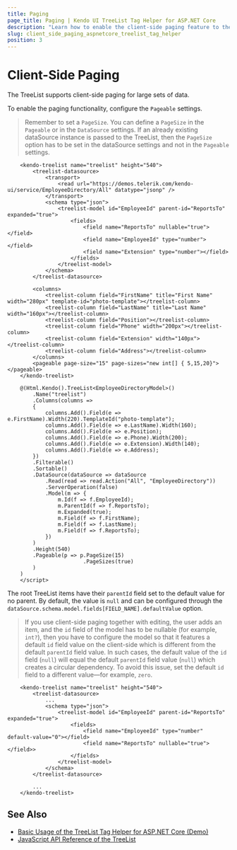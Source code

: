 ```yaml
---
title: Paging
page_title: Paging | Kendo UI TreeList Tag Helper for ASP.NET Core
description: "Learn how to enable the client-side paging feature to the Kendo UI TreeList Tag Helper for ASP.NET Core."
slug: client_side_paging_aspnetcore_treelist_tag_helper
position: 3
---
```


# Client-Side Paging

The TreeList supports client-side paging for large sets of data.

To enable the paging functionality, configure the `Pageable` settings.

> Remember to set a `PageSize`. You can define a `PageSize` in the `Pageable` or in the `DataSource` settings. If an already existing dataSource instance is passed to the TreeList, then the `PageSize` option has to be set in the dataSource settings and not in the `Pageable` settings.

```tagHelper
    <kendo-treelist name="treelist" height="540">
        <treelist-datasource>
            <transport>
                <read url="https://demos.telerik.com/kendo-ui/service/EmployeeDirectory/All" datatype="jsonp" />
            </transport>
            <schema type="json">
                <treelist-model id="EmployeeId" parent-id="ReportsTo" expanded="true">
                    <fields>
                        <field name="ReportsTo" nullable="true"></field>
                        <field name="EmployeeId" type="number"></field>
                        <field name="Extension" type="number"></field>
                    </fields>
                </treelist-model>
            </schema>
        </treelist-datasource>

        <columns>
            <treelist-column field="FirstName" title="First Name" width="280px" template-id="photo-template"></treelist-column>
            <treelist-column field="LastName" title="Last Name" width="160px"></treelist-column>
            <treelist-column field="Position"></treelist-column>
            <treelist-column field="Phone" width="200px"></treelist-column>
            <treelist-column field="Extension" width="140px"></treelist-column>
            <treelist-column field="Address"></treelist-column>
        </columns>
        <pageable page-size="15" page-sizes="new int[] { 5,15,20}"></pageable>
    </kendo-treelist>

```
```cshtml
    @(Html.Kendo().TreeList<EmployeeDirectoryModel>()
        .Name("treelist")
        .Columns(columns =>
        {
            columns.Add().Field(e => e.FirstName).Width(220).TemplateId("photo-template");
            columns.Add().Field(e => e.LastName).Width(160);
            columns.Add().Field(e => e.Position);
            columns.Add().Field(e => e.Phone).Width(200);
            columns.Add().Field(e => e.Extension).Width(140);
            columns.Add().Field(e => e.Address);
        })
        .Filterable()
        .Sortable()
        .DataSource(dataSource => dataSource
            .Read(read => read.Action("All", "EmployeeDirectory"))
            .ServerOperation(false)
            .Model(m => {
                m.Id(f => f.EmployeeId);
                m.ParentId(f => f.ReportsTo);
                m.Expanded(true);
                m.Field(f => f.FirstName);
                m.Field(f => f.LastName);
                m.Field(f => f.ReportsTo);
            })
        )
        .Height(540)
        .Pageable(p => p.PageSize(15)
                        .PageSizes(true)
        )
    )
    </script>

```

The root TreeList items have their `parentId` field set to the default value for no parent. By default, the value is `null` and can be configured through the `dataSource.schema.model.fields[FIELD_NAME].defaultValue` option.

> If you use client-side paging together with editing, the user adds an item, and the `id` field of the model has to be nullable (for example, `int?`), then you have to configure the model so that it features a default `id` field value on the client-side which is different from the default `parentId` field value. In such cases, the default value of the `id` field (`null`) will equal the default `parentId` field value (`null`) which creates a circular dependency. To avoid this issue, set the default `id` field to a different value&mdash;for example, `zero`.

```
    <kendo-treelist name="treelist" height="540">
        <treelist-datasource>
            ...
            <schema type="json">
                <treelist-model id="EmployeeId" parent-id="ReportsTo" expanded="true">
                    <fields>
                        <field name="EmployeeId" type="number"  default-value="0"></field>
                        <field name="ReportsTo" nullable="true"></field>>
                    </fields>
                </treelist-model>
            </schema>
        </treelist-datasource>

        ...
    </kendo-treelist>
```

## See Also

* [Basic Usage of the TreeList Tag Helper for ASP.NET Core (Demo)](https://demos.telerik.com/aspnet-core/treelist/tag-helper)
* [JavaScript API Reference of the TreeList](http://docs.telerik.com/kendo-ui/api/javascript/ui/treelist)
